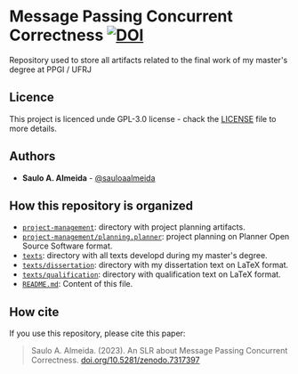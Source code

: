 # Message Passing Concurrent Correctness [![DOI](https://zenodo.org/badge/DOI/10.5281/zenodo.7317397.svg)](https://doi.org/10.5281/zenodo.7317397)

Repository used to store all artifacts related to the final work of my master's degree at PPGI / UFRJ

## Licence
This project is licenced unde GPL-3.0 license - chack the [LICENSE](LICENSE) file to more details.

## Authors
- **Saulo A. Almeida** - [@sauloaalmeida](https://github.com/sauloaalmeida)

## How this repository is organized
- [`project-management`](project-management): directory with project planning artifacts.
- [`project-management/planning.planner`](project-management/planning.planner): project planning on Planner Open Source Software format.
- [`texts`](texts): directory with all texts developd during my master's degree.
- [`texts/dissertation`](texts/dissertation): directory with my dissertation text on LaTeX format.
- [`texts/qualification`](texts/qualification): directory with qualification text on LaTeX format.
- [`README.md`](README.md): Content of this file.

## How cite
If you use this repository, please cite this paper:

>Saulo A. Almeida. (2023). An SLR about Message Passing Concurrent Correctness. [doi.org/10.5281/zenodo.7317397](https://doi.org/10.5281/zenodo.7317397)
